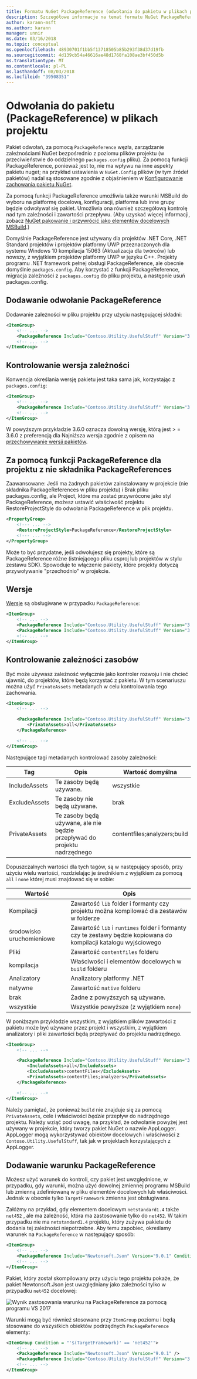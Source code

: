 ```yaml
---
title: Formatu NuGet PackageReference (odwołania do pakietu w plikach projektu)
description: Szczegółowe informacje na temat formatu NuGet PackageReference w plikach projektu jako obsługiwane przez NuGet 4.0 + i programu VS 2017 i platformy .NET Core 2.0
author: karann-msft
ms.author: karann
manager: unnir
ms.date: 03/16/2018
ms.topic: conceptual
ms.openlocfilehash: 48930701f1bb5f13718505b85b293f38d37d19fb
ms.sourcegitcommit: 4d139cb54a46616ae48d1768fa108ae3bf450d5b
ms.translationtype: MT
ms.contentlocale: pl-PL
ms.lasthandoff: 08/03/2018
ms.locfileid: "39508351"
---
```

# <a name="package-references-packagereference-in-project-files"></a>Odwołania do pakietu (PackageReference) w plikach projektu

Pakiet odwołań, za pomocą `PackageReference` węzła, zarządzanie zależnościami NuGet bezpośrednio z poziomu plików projektu (w przeciwieństwie do oddzielnego `packages.config` pliku). Za pomocą funkcji PackageReference, ponieważ jest to, nie ma wpływu na inne aspekty pakietu nuget; na przykład ustawienia w `NuGet.Config` plików (w tym źródeł pakietów) nadal są stosowane zgodnie z objaśnieniem w [Konfigurowanie zachowania pakietu NuGet](configuring-nuget-behavior.md).

Za pomocą funkcji PackageReference umożliwia także warunki MSBuild do wyboru na platformę docelową, konfiguracji, platforma lub inne grupy będzie odwoływał się pakiet. Umożliwia ona również szczegółową kontrolę nad tym zależności i zawartości przepływu. (Aby uzyskać więcej informacji, zobacz [NuGet pakowanie i przywrócić jako elementów docelowych MSBuild](../reference/msbuild-targets.md).)

Domyślnie PackageReference jest używany dla projektów .NET Core, .NET Standard projektów i projektów platformy UWP przeznaczonych dla systemu Windows 10 kompilacja 15063 (Aktualizacja dla twórców) lub nowszy, z wyjątkiem projektów platformy UWP w języku C++. Projekty programu .NET framework pełnej obsługi PackageReference, ale obecnie domyślnie `packages.config`. Aby korzystać z funkcji PackageReference, migracja zależności z `packages.config` do pliku projektu, a następnie usuń packages.config.

## <a name="adding-a-packagereference"></a>Dodawanie odwołanie PackageReference

Dodawanie zależności w pliku projektu przy użyciu następującej składni:

```xml
<ItemGroup>
    <!-- ... -->
    <PackageReference Include="Contoso.Utility.UsefulStuff" Version="3.6.0" />
    <!-- ... -->
</ItemGroup>
```

## <a name="controlling-dependency-version"></a>Kontrolowanie wersja zależności

Konwencja określania wersję pakietu jest taka sama jak, korzystając z `packages.config`:

```xml
<ItemGroup>
    <!-- ... -->
    <PackageReference Include="Contoso.Utility.UsefulStuff" Version="3.6.0" />
    <!-- ... -->
</ItemGroup>
```

W powyższym przykładzie 3.6.0 oznacza dowolną wersję, którą jest > = 3.6.0 z preferencją dla Najniższa wersja zgodnie z opisem na [przechowywanie wersji pakietów](../reference/package-versioning.md#version-ranges-and-wildcards).

## <a name="using-packagereference-for-a-project-with-no-packagereferences"></a>Za pomocą funkcji PackageReference dla projektu z nie składnika PackageReferences
Zaawansowane: Jeśli ma żadnych pakietów zainstalowany w projekcie (nie składnika PackageReferences w pliku projektu) i Brak pliku packages.config, ale Project, które ma zostać przywrócone jako styl PackageReference, możesz ustawić właściwość projektu RestoreProjectStyle do odwołania PackageReference w plik projektu.
```xml
<PropertyGroup>
    <!--- ... -->
    <RestoreProjectStyle>PackageReference</RestoreProjectStyle>
    <!--- ... -->
</PropertyGroup>    
```
Może to być przydatne, jeśli odwołujesz się projekty, które są PackageReference różne (istniejącego pliku csproj lub projektów w stylu zestawu SDK). Spowoduje to włączenie pakiety, które projekty dotyczą przywoływanie "przechodnio" w projekcie.

## <a name="floating-versions"></a>Wersje

[Wersje](../consume-packages/dependency-resolution.md#floating-versions) są obsługiwane w przypadku `PackageReference`:

```xml
<ItemGroup>
    <!-- ... -->
    <PackageReference Include="Contoso.Utility.UsefulStuff" Version="3.6.*" />
    <PackageReference Include="Contoso.Utility.UsefulStuff" Version="3.6.0-beta*" />
    <!-- ... -->
</ItemGroup>
```

## <a name="controlling-dependency-assets"></a>Kontrolowanie zależności zasobów

Być może używasz zależność wyłącznie jako kontroler rozwoju i nie chcieć ujawnić, do projektów, które będą korzystać z pakietu. W tym scenariuszu można użyć `PrivateAssets` metadanych w celu kontrolowania tego zachowania.

```xml
<ItemGroup>
    <!-- ... -->

    <PackageReference Include="Contoso.Utility.UsefulStuff" Version="3.6.0">
        <PrivateAssets>all</PrivateAssets>
    </PackageReference>

    <!-- ... -->
</ItemGroup>
```

Następujące tagi metadanych kontrolować zasoby zależności:

| Tag | Opis | Wartość domyślna |
| --- | --- | --- |
| IncludeAssets | Te zasoby będą używane. | wszystkie |
| ExcludeAssets | Te zasoby nie będą używane. | brak |
| PrivateAssets | Te zasoby będą używane, ale nie będzie przepływać do projektu nadrzędnego | contentfiles;analyzers;build |

Dopuszczalnych wartości dla tych tagów, są w następujący sposób, przy użyciu wielu wartości, rozdzielając je średnikiem z wyjątkiem za pomocą `all` i `none` której musi znajdować się w sobie:

| Wartość | Opis |
| --- | ---
| Kompilacji | Zawartość `lib` folder i formanty czy projektu można kompilować dla zestawów w folderze |
| środowisko uruchomieniowe | Zawartość `lib` i `runtimes` folder i formanty czy te zestawy będzie kopiowana do kompilacji katalogu wyjściowego |
| Pliki | Zawartość `contentfiles` folderu |
| kompilacja | Właściwości i elementów docelowych w `build` folderu |
| Analizatory | Analizatory platformy .NET |
| natywne | Zawartość `native` folderu |
| brak | Żadne z powyższych są używane. |
| wszystkie | Wszystkie powyższe (z wyjątkiem `none`) |

W poniższym przykładzie wszystkim, z wyjątkiem plików zawartości z pakietu może być używane przez projekt i wszystkim, z wyjątkiem analizatory i pliki zawartości będą przepływać do projektu nadrzędnego.

```xml
<ItemGroup>
    <!-- ... -->

    <PackageReference Include="Contoso.Utility.UsefulStuff" Version="3.6.0">
        <IncludeAssets>all</IncludeAssets>
        <ExcludeAssets>contentFiles</ExcludeAssets>
        <PrivateAssets>contentFiles;analyzers</PrivateAssets>
    </PackageReference>

    <!-- ... -->
</ItemGroup>
```

Należy pamiętać, że ponieważ `build` nie znajduje się za pomocą `PrivateAssets`, cele i właściwości *będzie* przepływ do nadrzędnego projektu. Należy wziąć pod uwagę, na przykład, że odwołanie powyżej jest używany w projekcie, który tworzy pakiet NuGet o nazwie AppLogger. AppLogger mogą wykorzystywać obiektów docelowych i właściwości z `Contoso.Utility.UsefulStuff`, tak jak w projektach korzystających z AppLogger.

## <a name="adding-a-packagereference-condition"></a>Dodawanie warunku PackageReference

Możesz użyć warunek do kontroli, czy pakiet jest uwzględnione, w przypadku, gdy warunki, można użyć dowolnej zmiennej programu MSBuild lub zmienną zdefiniowaną w pliku elementów docelowych lub właściwości. Jednak w obecnie tylko `TargetFramework` zmienna jest obsługiwana.

Załóżmy na przykład, gdy elementem docelowym `netstandard1.4` także `net452` , ale ma zależność, która ma zastosowanie tylko do `net452`. W takim przypadku nie ma `netstandard1.4` projektu, który zużywa pakietu do dodania tej zależności niepotrzebne. Aby temu zapobiec, określamy warunek na `PackageReference` w następujący sposób:

```xml
<ItemGroup>
    <!-- ... -->
    <PackageReference Include="Newtonsoft.Json" Version="9.0.1" Condition="'$(TargetFramework)' == 'net452'" />
    <!-- ... -->
</ItemGroup>
```

Pakiet, który został skompilowany przy użyciu tego projektu pokaże, że pakiet Newtonsoft.Json jest uwzględniany jako zależności tylko w przypadku `net452` docelowej:

![Wynik zastosowania warunku na PackageReference za pomocą programu VS 2017](media/PackageReference-Condition.png)

Warunki mogą być również stosowane przy `ItemGroup` poziomu i będą stosowane do wszystkich obiektów podrzędnych `PackageReference` elementy:

```xml
<ItemGroup Condition = "'$(TargetFramework)' == 'net452'">
    <!-- ... -->
    <PackageReference Include="Newtonsoft.Json" Version="9.0.1" />
    <PackageReference Include="Contoso.Utility.UsefulStuff" Version="3.6.0" />
    <!-- ... -->
</ItemGroup>
```
